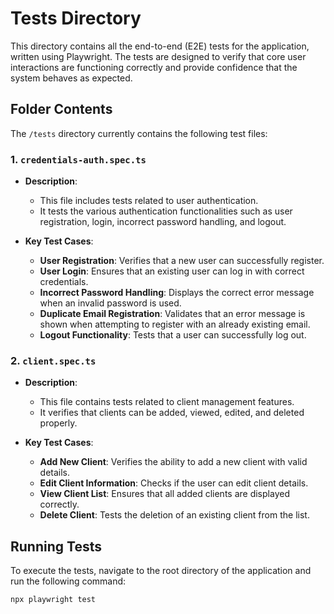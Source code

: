 
# Tests Directory

This directory contains all the end-to-end (E2E) tests for the application, written using Playwright. The tests are designed to verify that core user interactions are functioning correctly and provide confidence that the system behaves as expected.

## Folder Contents

The `/tests` directory currently contains the following test files:

### 1. `credentials-auth.spec.ts`

- **Description**: 
  - This file includes tests related to user authentication.
  - It tests the various authentication functionalities such as user registration, login, incorrect password handling, and logout.
  
- **Key Test Cases**:
  - **User Registration**: Verifies that a new user can successfully register.
  - **User Login**: Ensures that an existing user can log in with correct credentials.
  - **Incorrect Password Handling**: Displays the correct error message when an invalid password is used.
  - **Duplicate Email Registration**: Validates that an error message is shown when attempting to register with an already existing email.
  - **Logout Functionality**: Tests that a user can successfully log out.

### 2. `client.spec.ts`

- **Description**:
  - This file contains tests related to client management features.
  - It verifies that clients can be added, viewed, edited, and deleted properly.

- **Key Test Cases**:
  - **Add New Client**: Verifies the ability to add a new client with valid details.
  - **Edit Client Information**: Checks if the user can edit client details.
  - **View Client List**: Ensures that all added clients are displayed correctly.
  - **Delete Client**: Tests the deletion of an existing client from the list.

## Running Tests

To execute the tests, navigate to the root directory of the application and run the following command:

```sh
npx playwright test
